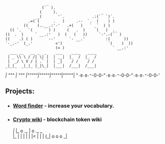                       _                                  
                    (`  ).                             
                   (     ).                   _
                  _(       '`.            .:(`  `)`.     
              .=(`(      .   )     .--  `.  (    ) )      
            ((    (..__.:'-'   .+(   )   ` _`  ) )                 
      (( `.   `(       ) )     (   .  )     (   )  ._   
    ((  .  )     ` __.:'   )  (   (   ))     `-'.-(`  ) 
    ((    .) ( )       --'      `- __.'         :(      )) 
    `-_.-'  (_.'          <')                    `(    )  ))
                          (< )                     ` __.:'          
      ___ __   __ _  _    ___    ____   ____  
     | _ \\ \ / /| \| |  | __|  |_  /  |_  /  
     |  _/ \ V / | .` |  | _|    / /    / /   
    _|_|_  _|_|_ |_|\_|  |___|  /___|  /___|  
  _| """ _| """ _|"""""_|"""""_|"""""_|"""""| 
  "`-0-0-"`-0-0-"`-0-0-"`-0-0-"`-0-0-"`-0-0-' 


## Projects: 

- ### [Word finder](https://word-finder-project-23.herokuapp.com/) - increase your vocabulary.
- ### [Crypto wiki](https://crypto-wiki-p5.herokuapp.com/) - blockchain token wiki



     _|_ |_  o ._  |  o ._   _        
      |_ | | | | | |< | | | (_| o o o 
                             _|       
